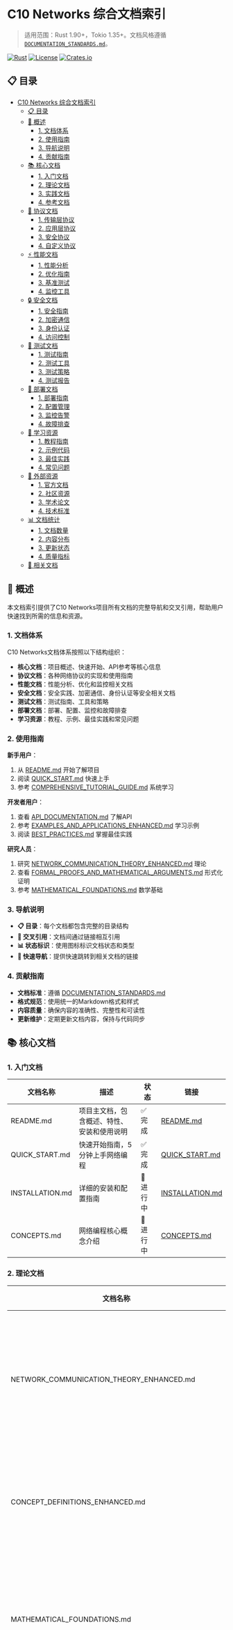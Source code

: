 # C10 Networks 综合文档索引

> 适用范围：Rust 1.90+，Tokio 1.35+。文档风格遵循 [`DOCUMENTATION_STANDARDS.md`](DOCUMENTATION_STANDARDS.md)。

[![Rust](https://img.shields.io/badge/rust-1.90+-orange.svg)](https://www.rust-lang.org/)
[![License](https://img.shields.io/badge/license-MIT-blue.svg)](../../LICENSE)
[![Crates.io](https://img.shields.io/crates/v/c10_networks.svg)](https://crates.io/crates/c10_networks)

## 📋 目录

- [C10 Networks 综合文档索引](#c10-networks-综合文档索引)
  - [📋 目录](#-目录)
  - [🎯 概述](#-概述)
    - [1. 文档体系](#1-文档体系)
    - [2. 使用指南](#2-使用指南)
    - [3. 导航说明](#3-导航说明)
    - [4. 贡献指南](#4-贡献指南)
  - [📚 核心文档](#-核心文档)
    - [1. 入门文档](#1-入门文档)
    - [2. 理论文档](#2-理论文档)
    - [3. 实践文档](#3-实践文档)
    - [4. 参考文档](#4-参考文档)
  - [🔧 协议文档](#-协议文档)
    - [1. 传输层协议](#1-传输层协议)
    - [2. 应用层协议](#2-应用层协议)
    - [3. 安全协议](#3-安全协议)
    - [4. 自定义协议](#4-自定义协议)
  - [⚡ 性能文档](#-性能文档)
    - [1. 性能分析](#1-性能分析)
    - [2. 优化指南](#2-优化指南)
    - [3. 基准测试](#3-基准测试)
    - [4. 监控工具](#4-监控工具)
  - [🔒 安全文档](#-安全文档)
    - [1. 安全指南](#1-安全指南)
    - [2. 加密通信](#2-加密通信)
    - [3. 身份认证](#3-身份认证)
    - [4. 访问控制](#4-访问控制)
  - [🧪 测试文档](#-测试文档)
    - [1. 测试指南](#1-测试指南)
    - [2. 测试工具](#2-测试工具)
    - [3. 测试策略](#3-测试策略)
    - [4. 测试报告](#4-测试报告)
  - [🚀 部署文档](#-部署文档)
    - [1. 部署指南](#1-部署指南)
    - [2. 配置管理](#2-配置管理)
    - [3. 监控告警](#3-监控告警)
    - [4. 故障排查](#4-故障排查)
  - [📖 学习资源](#-学习资源)
    - [1. 教程指南](#1-教程指南)
    - [2. 示例代码](#2-示例代码)
    - [3. 最佳实践](#3-最佳实践)
    - [4. 常见问题](#4-常见问题)
  - [🔗 外部资源](#-外部资源)
    - [1. 官方文档](#1-官方文档)
    - [2. 社区资源](#2-社区资源)
    - [3. 学术论文](#3-学术论文)
    - [4. 技术标准](#4-技术标准)
  - [📊 文档统计](#-文档统计)
    - [1. 文档数量](#1-文档数量)
    - [2. 内容分布](#2-内容分布)
    - [3. 更新状态](#3-更新状态)
    - [4. 质量指标](#4-质量指标)
  - [🔗 相关文档](#-相关文档)

## 🎯 概述

本文档索引提供了C10 Networks项目所有文档的完整导航和交叉引用，帮助用户快速找到所需的信息和资源。

### 1. 文档体系

C10 Networks文档体系按照以下结构组织：

- **核心文档**：项目概述、快速开始、API参考等核心信息
- **协议文档**：各种网络协议的实现和使用指南
- **性能文档**：性能分析、优化和监控相关文档
- **安全文档**：安全实践、加密通信、身份认证等安全相关文档
- **测试文档**：测试指南、工具和策略
- **部署文档**：部署、配置、监控和故障排查
- **学习资源**：教程、示例、最佳实践和常见问题

### 2. 使用指南

**新手用户**：

1. 从 [README.md](README.md) 开始了解项目
2. 阅读 [QUICK_START.md](QUICK_START.md) 快速上手
3. 参考 [COMPREHENSIVE_TUTORIAL_GUIDE.md](COMPREHENSIVE_TUTORIAL_GUIDE.md) 系统学习

**开发者用户**：

1. 查看 [API_DOCUMENTATION.md](API_DOCUMENTATION.md) 了解API
2. 参考 [EXAMPLES_AND_APPLICATIONS_ENHANCED.md](EXAMPLES_AND_APPLICATIONS_ENHANCED.md) 学习示例
3. 阅读 [BEST_PRACTICES.md](BEST_PRACTICES.md) 掌握最佳实践

**研究人员**：

1. 研究 [NETWORK_COMMUNICATION_THEORY_ENHANCED.md](NETWORK_COMMUNICATION_THEORY_ENHANCED.md) 理论
2. 查看 [FORMAL_PROOFS_AND_MATHEMATICAL_ARGUMENTS.md](FORMAL_PROOFS_AND_MATHEMATICAL_ARGUMENTS.md) 形式化证明
3. 参考 [MATHEMATICAL_FOUNDATIONS.md](MATHEMATICAL_FOUNDATIONS.md) 数学基础

### 3. 导航说明

- **📋 目录**：每个文档都包含完整的目录结构
- **🔗 交叉引用**：文档间通过链接相互引用
- **📊 状态标识**：使用图标标识文档状态和类型
- **🎯 快速导航**：提供快速跳转到相关文档的链接

### 4. 贡献指南

- **文档标准**：遵循 [DOCUMENTATION_STANDARDS.md](DOCUMENTATION_STANDARDS.md)
- **格式规范**：使用统一的Markdown格式和样式
- **内容质量**：确保内容的准确性、完整性和可读性
- **更新维护**：定期更新文档内容，保持与代码同步

## 📚 核心文档

### 1. 入门文档

| 文档名称 | 描述 | 状态 | 链接 |
|---------|------|------|------|
| README.md | 项目主文档，包含概述、特性、安装和使用说明 | ✅ 完成 | [README.md](README.md) |
| QUICK_START.md | 快速开始指南，5分钟上手网络编程 | ✅ 完成 | [QUICK_START.md](QUICK_START.md) |
| INSTALLATION.md | 详细的安装和配置指南 | 🚧 进行中 | [INSTALLATION.md](INSTALLATION.md) |
| CONCEPTS.md | 网络编程核心概念介绍 | 🚧 进行中 | [CONCEPTS.md](CONCEPTS.md) |

### 2. 理论文档

| 文档名称 | 描述 | 状态 | 链接 |
|---------|------|------|------|
| NETWORK_COMMUNICATION_THEORY_ENHANCED.md | 网络通信理论增强版，包含深入的数学建模和形式化证明 | ✅ 完成 | [NETWORK_COMMUNICATION_THEORY_ENHANCED.md](NETWORK_COMMUNICATION_THEORY_ENHANCED.md) |
| CONCEPT_DEFINITIONS_ENHANCED.md | 概念定义增强版，包含形式化定义和关系分析 | ✅ 完成 | [CONCEPT_DEFINITIONS_ENHANCED.md](CONCEPT_DEFINITIONS_ENHANCED.md) |
| MATHEMATICAL_FOUNDATIONS.md | 数学基础理论，包含概率论、图论、线性代数等 | ✅ 完成 | [MATHEMATICAL_FOUNDATIONS.md](MATHEMATICAL_FOUNDATIONS.md) |
| FORMAL_PROOFS_AND_MATHEMATICAL_ARGUMENTS.md | 形式化证明和数学论证 | ✅ 完成 | [FORMAL_PROOFS_AND_MATHEMATICAL_ARGUMENTS.md](FORMAL_PROOFS_AND_MATHEMATICAL_ARGUMENTS.md) |
| NETWORK_THEORY_AND_COMMUNICATION_MECHANISMS.md | 网络理论和通信机制 | ✅ 完成 | [NETWORK_THEORY_AND_COMMUNICATION_MECHANISMS.md](NETWORK_THEORY_AND_COMMUNICATION_MECHANISMS.md) |

### 3. 实践文档

| 文档名称 | 描述 | 状态 | 链接 |
|---------|------|------|------|
| EXAMPLES_AND_APPLICATIONS_ENHANCED.md | 示例代码和应用场景增强版 | ✅ 完成 | [EXAMPLES_AND_APPLICATIONS_ENHANCED.md](EXAMPLES_AND_APPLICATIONS_ENHANCED.md) |
| COMPREHENSIVE_TUTORIAL_GUIDE.md | 综合教程指南，提供完整的学习路径 | ✅ 完成 | [COMPREHENSIVE_TUTORIAL_GUIDE.md](COMPREHENSIVE_TUTORIAL_GUIDE.md) |
| BEST_PRACTICES.md | 最佳实践指南，包含代码规范、性能优化、安全实践等 | ✅ 完成 | [BEST_PRACTICES.md](BEST_PRACTICES.md) |
| EXAMPLES_GUIDE.md | 示例代码指南 | ✅ 完成 | [EXAMPLES_GUIDE.md](EXAMPLES_GUIDE.md) |
| TUTORIALS.md | 教程集合 | ✅ 完成 | [TUTORIALS.md](TUTORIALS.md) |

### 4. 参考文档

| 文档名称 | 描述 | 状态 | 链接 |
|---------|------|------|------|
| API_DOCUMENTATION.md | API参考文档，包含所有公共API的详细说明 | ✅ 完成 | [API_DOCUMENTATION.md](API_DOCUMENTATION.md) |
| DOCUMENTATION_STANDARDS.md | 文档标准和格式规范 | ✅ 完成 | [DOCUMENTATION_STANDARDS.md](DOCUMENTATION_STANDARDS.md) |
| STYLE.md | 文档风格指南 | ✅ 完成 | [STYLE.md](STYLE.md) |
| CONTRIBUTING.md | 贡献指南 | ✅ 完成 | [CONTRIBUTING.md](CONTRIBUTING.md) |

## 🔧 协议文档

### 1. 传输层协议

| 文档名称 | 描述 | 状态 | 链接 |
|---------|------|------|------|
| SOCKET_GUIDE.md | TCP/UDP套接字编程指南 | ✅ 完成 | [SOCKET_GUIDE.md](SOCKET_GUIDE.md) |
| PROTOCOL_IMPLEMENTATION_GUIDE.md | 协议实现指南 | ✅ 完成 | [PROTOCOL_IMPLEMENTATION_GUIDE.md](PROTOCOL_IMPLEMENTATION_GUIDE.md) |
| FORMAL_PROTOCOL_SPECIFICATIONS.md | 形式化协议规范 | ✅ 完成 | [FORMAL_PROTOCOL_SPECIFICATIONS.md](FORMAL_PROTOCOL_SPECIFICATIONS.md) |

### 2. 应用层协议

| 文档名称 | 描述 | 状态 | 链接 |
|---------|------|------|------|
| HTTP_CLIENT_GUIDE.md | HTTP客户端指南 | ✅ 完成 | [HTTP_CLIENT_GUIDE.md](HTTP_CLIENT_GUIDE.md) |
| WEBSOCKET_GUIDE.md | WebSocket通信指南 | ✅ 完成 | [WEBSOCKET_GUIDE.md](WEBSOCKET_GUIDE.md) |
| DNS_RESOLVER_GUIDE.md | DNS解析服务指南 | ✅ 完成 | [DNS_RESOLVER_GUIDE.md](DNS_RESOLVER_GUIDE.md) |
| dns_hickory_integration.md | DNS Hickory集成指南 | ✅ 完成 | [dns_hickory_integration.md](dns_hickory_integration.md) |

### 3. 安全协议

| 文档名称 | 描述 | 状态 | 链接 |
|---------|------|------|------|
| SECURITY_GUIDE.md | 安全指南 | ✅ 完成 | [SECURITY_GUIDE.md](SECURITY_GUIDE.md) |
| TLS_GUIDE.md | TLS加密通信指南 | 🚧 进行中 | [TLS_GUIDE.md](TLS_GUIDE.md) |
| AUTHENTICATION_GUIDE.md | 身份认证指南 | 🚧 进行中 | [AUTHENTICATION_GUIDE.md](AUTHENTICATION_GUIDE.md) |

### 4. 自定义协议

| 文档名称 | 描述 | 状态 | 链接 |
|---------|------|------|------|
| CUSTOM_PROTOCOL_GUIDE.md | 自定义协议开发指南 | 🚧 进行中 | [CUSTOM_PROTOCOL_GUIDE.md](CUSTOM_PROTOCOL_GUIDE.md) |
| PROTOCOL_EXTENSION_GUIDE.md | 协议扩展指南 | 🚧 进行中 | [PROTOCOL_EXTENSION_GUIDE.md](PROTOCOL_EXTENSION_GUIDE.md) |

## ⚡ 性能文档

### 1. 性能分析

| 文档名称 | 描述 | 状态 | 链接 |
|---------|------|------|------|
| PERFORMANCE_ANALYSIS_AND_OPTIMIZATION_ENHANCED.md | 性能分析与优化增强版，包含深入的理论基础和优化技术 | ✅ 完成 | [PERFORMANCE_ANALYSIS_AND_OPTIMIZATION_ENHANCED.md](PERFORMANCE_ANALYSIS_AND_OPTIMIZATION_ENHANCED.md) |
| PERFORMANCE_ANALYSIS_GUIDE.md | 性能分析指南 | ✅ 完成 | [PERFORMANCE_ANALYSIS_GUIDE.md](PERFORMANCE_ANALYSIS_GUIDE.md) |
| NETWORK_PERFORMANCE_MODELS.md | 网络性能模型 | ✅ 完成 | [NETWORK_PERFORMANCE_MODELS.md](NETWORK_PERFORMANCE_MODELS.md) |
| PERFORMANCE_MONITORING.md | 性能监控指南 | 🚧 进行中 | [PERFORMANCE_MONITORING.md](PERFORMANCE_MONITORING.md) |

### 2. 优化指南

| 文档名称 | 描述 | 状态 | 链接 |
|---------|------|------|------|
| PERFORMANCE_OPTIMIZATION_GUIDE.md | 性能优化指南 | ✅ 完成 | [PERFORMANCE_OPTIMIZATION_GUIDE.md](PERFORMANCE_OPTIMIZATION_GUIDE.md) |
| MEMORY_OPTIMIZATION_GUIDE.md | 内存优化指南 | 🚧 进行中 | [MEMORY_OPTIMIZATION_GUIDE.md](MEMORY_OPTIMIZATION_GUIDE.md) |
| CONCURRENCY_OPTIMIZATION_GUIDE.md | 并发优化指南 | 🚧 进行中 | [CONCURRENCY_OPTIMIZATION_GUIDE.md](CONCURRENCY_OPTIMIZATION_GUIDE.md) |

### 3. 基准测试

| 文档名称 | 描述 | 状态 | 链接 |
|---------|------|------|------|
| benchmark_minimal_guide.md | 最小基准测试指南 | ✅ 完成 | [benchmark_minimal_guide.md](benchmark_minimal_guide.md) |
| BENCHMARK_GUIDE.md | 完整基准测试指南 | 🚧 进行中 | [BENCHMARK_GUIDE.md](BENCHMARK_GUIDE.md) |
| PERFORMANCE_BENCHMARKS.md | 性能基准测试报告 | 🚧 进行中 | [PERFORMANCE_BENCHMARKS.md](PERFORMANCE_BENCHMARKS.md) |

### 4. 监控工具

| 文档名称 | 描述 | 状态 | 链接 |
|---------|------|------|------|
| MONITORING_TOOLS.md | 监控工具指南 | 🚧 进行中 | [MONITORING_TOOLS.md](MONITORING_TOOLS.md) |
| METRICS_COLLECTION.md | 指标收集指南 | 🚧 进行中 | [METRICS_COLLECTION.md](METRICS_COLLECTION.md) |
| ALERTING_GUIDE.md | 告警配置指南 | 🚧 进行中 | [ALERTING_GUIDE.md](ALERTING_GUIDE.md) |

## 🔒 安全文档

### 1. 安全指南

| 文档名称 | 描述 | 状态 | 链接 |
|---------|------|------|------|
| SECURITY_GUIDE.md | 综合安全指南 | ✅ 完成 | [SECURITY_GUIDE.md](SECURITY_GUIDE.md) |
| SECURITY_BEST_PRACTICES.md | 安全最佳实践 | 🚧 进行中 | [SECURITY_BEST_PRACTICES.md](SECURITY_BEST_PRACTICES.md) |
| SECURITY_AUDIT_GUIDE.md | 安全审计指南 | 🚧 进行中 | [SECURITY_AUDIT_GUIDE.md](SECURITY_AUDIT_GUIDE.md) |

### 2. 加密通信

| 文档名称 | 描述 | 状态 | 链接 |
|---------|------|------|------|
| TLS_GUIDE.md | TLS加密通信指南 | 🚧 进行中 | [TLS_GUIDE.md](TLS_GUIDE.md) |
| ENCRYPTION_GUIDE.md | 加密算法指南 | 🚧 进行中 | [ENCRYPTION_GUIDE.md](ENCRYPTION_GUIDE.md) |
| KEY_MANAGEMENT_GUIDE.md | 密钥管理指南 | 🚧 进行中 | [KEY_MANAGEMENT_GUIDE.md](KEY_MANAGEMENT_GUIDE.md) |

### 3. 身份认证

| 文档名称 | 描述 | 状态 | 链接 |
|---------|------|------|------|
| AUTHENTICATION_GUIDE.md | 身份认证指南 | 🚧 进行中 | [AUTHENTICATION_GUIDE.md](AUTHENTICATION_GUIDE.md) |
| JWT_GUIDE.md | JWT令牌指南 | 🚧 进行中 | [JWT_GUIDE.md](JWT_GUIDE.md) |
| OAUTH2_GUIDE.md | OAuth2认证指南 | 🚧 进行中 | [OAUTH2_GUIDE.md](OAUTH2_GUIDE.md) |

### 4. 访问控制

| 文档名称 | 描述 | 状态 | 链接 |
|---------|------|------|------|
| ACCESS_CONTROL_GUIDE.md | 访问控制指南 | 🚧 进行中 | [ACCESS_CONTROL_GUIDE.md](ACCESS_CONTROL_GUIDE.md) |
| RBAC_GUIDE.md | 基于角色的访问控制指南 | 🚧 进行中 | [RBAC_GUIDE.md](RBAC_GUIDE.md) |
| PERMISSION_GUIDE.md | 权限管理指南 | 🚧 进行中 | [PERMISSION_GUIDE.md](PERMISSION_GUIDE.md) |

## 🧪 测试文档

### 1. 测试指南

| 文档名称 | 描述 | 状态 | 链接 |
|---------|------|------|------|
| TESTING_GUIDE.md | 综合测试指南 | 🚧 进行中 | [TESTING_GUIDE.md](TESTING_GUIDE.md) |
| UNIT_TESTING_GUIDE.md | 单元测试指南 | 🚧 进行中 | [UNIT_TESTING_GUIDE.md](UNIT_TESTING_GUIDE.md) |
| INTEGRATION_TESTING_GUIDE.md | 集成测试指南 | 🚧 进行中 | [INTEGRATION_TESTING_GUIDE.md](INTEGRATION_TESTING_GUIDE.md) |

### 2. 测试工具

| 文档名称 | 描述 | 状态 | 链接 |
|---------|------|------|------|
| TESTING_TOOLS.md | 测试工具指南 | 🚧 进行中 | [TESTING_TOOLS.md](TESTING_TOOLS.md) |
| MOCK_TESTING_GUIDE.md | 模拟测试指南 | 🚧 进行中 | [MOCK_TESTING_GUIDE.md](MOCK_TESTING_GUIDE.md) |
| PROPERTY_TESTING_GUIDE.md | 属性测试指南 | 🚧 进行中 | [PROPERTY_TESTING_GUIDE.md](PROPERTY_TESTING_GUIDE.md) |

### 3. 测试策略

| 文档名称 | 描述 | 状态 | 链接 |
|---------|------|------|------|
| TEST_STRATEGY.md | 测试策略指南 | 🚧 进行中 | [TEST_STRATEGY.md](TEST_STRATEGY.md) |
| TEST_COVERAGE_GUIDE.md | 测试覆盖率指南 | 🚧 进行中 | [TEST_COVERAGE_GUIDE.md](TEST_COVERAGE_GUIDE.md) |
| CONTINUOUS_TESTING_GUIDE.md | 持续测试指南 | 🚧 进行中 | [CONTINUOUS_TESTING_GUIDE.md](CONTINUOUS_TESTING_GUIDE.md) |

### 4. 测试报告

| 文档名称 | 描述 | 状态 | 链接 |
|---------|------|------|------|
| TEST_REPORTS.md | 测试报告模板 | 🚧 进行中 | [TEST_REPORTS.md](TEST_REPORTS.md) |
| QUALITY_METRICS.md | 质量指标指南 | 🚧 进行中 | [QUALITY_METRICS.md](QUALITY_METRICS.md) |

## 🚀 部署文档

### 1. 部署指南

| 文档名称 | 描述 | 状态 | 链接 |
|---------|------|------|------|
| DEPLOYMENT_GUIDE.md | 部署指南 | ✅ 完成 | [DEPLOYMENT_GUIDE.md](DEPLOYMENT_GUIDE.md) |
| DOCKER_GUIDE.md | Docker容器化指南 | 🚧 进行中 | [DOCKER_GUIDE.md](DOCKER_GUIDE.md) |
| KUBERNETES_GUIDE.md | Kubernetes部署指南 | 🚧 进行中 | [KUBERNETES_GUIDE.md](KUBERNETES_GUIDE.md) |

### 2. 配置管理

| 文档名称 | 描述 | 状态 | 链接 |
|---------|------|------|------|
| CONFIGURATION_GUIDE.md | 配置管理指南 | 🚧 进行中 | [CONFIGURATION_GUIDE.md](CONFIGURATION_GUIDE.md) |
| ENVIRONMENT_GUIDE.md | 环境配置指南 | 🚧 进行中 | [ENVIRONMENT_GUIDE.md](ENVIRONMENT_GUIDE.md) |
| SECRETS_MANAGEMENT_GUIDE.md | 密钥管理指南 | 🚧 进行中 | [SECRETS_MANAGEMENT_GUIDE.md](SECRETS_MANAGEMENT_GUIDE.md) |

### 3. 监控告警

| 文档名称 | 描述 | 状态 | 链接 |
|---------|------|------|------|
| MONITORING_GUIDE.md | 监控指南 | 🚧 进行中 | [MONITORING_GUIDE.md](MONITORING_GUIDE.md) |
| ALERTING_GUIDE.md | 告警配置指南 | 🚧 进行中 | [ALERTING_GUIDE.md](ALERTING_GUIDE.md) |
| LOGGING_GUIDE.md | 日志管理指南 | 🚧 进行中 | [LOGGING_GUIDE.md](LOGGING_GUIDE.md) |

### 4. 故障排查

| 文档名称 | 描述 | 状态 | 链接 |
|---------|------|------|------|
| TROUBLESHOOTING_GUIDE.md | 故障排查指南 | 🚧 进行中 | [TROUBLESHOOTING_GUIDE.md](TROUBLESHOOTING_GUIDE.md) |
| DEBUGGING_GUIDE.md | 调试指南 | 🚧 进行中 | [DEBUGGING_GUIDE.md](DEBUGGING_GUIDE.md) |
| RECOVERY_GUIDE.md | 恢复指南 | 🚧 进行中 | [RECOVERY_GUIDE.md](RECOVERY_GUIDE.md) |

## 📖 学习资源

### 1. 教程指南

| 文档名称 | 描述 | 状态 | 链接 |
|---------|------|------|------|
| COMPREHENSIVE_TUTORIAL_GUIDE.md | 综合教程指南 | ✅ 完成 | [COMPREHENSIVE_TUTORIAL_GUIDE.md](COMPREHENSIVE_TUTORIAL_GUIDE.md) |
| TUTORIALS.md | 教程集合 | ✅ 完成 | [TUTORIALS.md](TUTORIALS.md) |
| LEARNING_PATH.md | 学习路径指南 | 🚧 进行中 | [LEARNING_PATH.md](LEARNING_PATH.md) |
| SKILL_ASSESSMENT.md | 技能评估指南 | 🚧 进行中 | [SKILL_ASSESSMENT.md](SKILL_ASSESSMENT.md) |

### 2. 示例代码

| 文档名称 | 描述 | 状态 | 链接 |
|---------|------|------|------|
| EXAMPLES_AND_APPLICATIONS_ENHANCED.md | 示例代码增强版 | ✅ 完成 | [EXAMPLES_AND_APPLICATIONS_ENHANCED.md](EXAMPLES_AND_APPLICATIONS_ENHANCED.md) |
| EXAMPLES_GUIDE.md | 示例代码指南 | ✅ 完成 | [EXAMPLES_GUIDE.md](EXAMPLES_GUIDE.md) |
| CODE_SAMPLES.md | 代码示例集合 | 🚧 进行中 | [CODE_SAMPLES.md](CODE_SAMPLES.md) |
| PATTERNS_GUIDE.md | 设计模式指南 | 🚧 进行中 | [PATTERNS_GUIDE.md](PATTERNS_GUIDE.md) |

### 3. 最佳实践

| 文档名称 | 描述 | 状态 | 链接 |
|---------|------|------|------|
| BEST_PRACTICES.md | 最佳实践指南 | ✅ 完成 | [BEST_PRACTICES.md](BEST_PRACTICES.md) |
| CODING_STANDARDS.md | 编码标准 | 🚧 进行中 | [CODING_STANDARDS.md](CODING_STANDARDS.md) |
| ARCHITECTURE_GUIDE.md | 架构设计指南 | 🚧 进行中 | [ARCHITECTURE_GUIDE.md](ARCHITECTURE_GUIDE.md) |
| MAINTENANCE_GUIDE.md | 维护指南 | 🚧 进行中 | [MAINTENANCE_GUIDE.md](MAINTENANCE_GUIDE.md) |

### 4. 常见问题

| 文档名称 | 描述 | 状态 | 链接 |
|---------|------|------|------|
| FAQ.md | 常见问题解答 | 🚧 进行中 | [FAQ.md](FAQ.md) |
| TROUBLESHOOTING_FAQ.md | 故障排查常见问题 | 🚧 进行中 | [TROUBLESHOOTING_FAQ.md](TROUBLESHOOTING_FAQ.md) |
| PERFORMANCE_FAQ.md | 性能问题常见问题 | 🚧 进行中 | [PERFORMANCE_FAQ.md](PERFORMANCE_FAQ.md) |
| SECURITY_FAQ.md | 安全问题常见问题 | 🚧 进行中 | [SECURITY_FAQ.md](SECURITY_FAQ.md) |

## 🔗 外部资源

### 1. 官方文档

| 资源名称 | 描述 | 链接 |
|---------|------|------|
| Rust官方文档 | Rust语言官方文档 | [https://doc.rust-lang.org/](https://doc.rust-lang.org/) |
| Tokio文档 | Tokio异步运行时文档 | [https://tokio.rs/](https://tokio.rs/) |
| Cargo文档 | Cargo包管理器文档 | [https://doc.rust-lang.org/cargo/](https://doc.rust-lang.org/cargo/) |
| Rust Book | Rust编程语言官方教程 | [https://doc.rust-lang.org/book/](https://doc.rust-lang.org/book/) |

### 2. 社区资源

| 资源名称 | 描述 | 链接 |
|---------|------|------|
| Rust社区 | Rust官方社区 | [https://www.rust-lang.org/community](https://www.rust-lang.org/community) |
| Rust用户论坛 | Rust用户讨论论坛 | [https://users.rust-lang.org/](https://users.rust-lang.org/) |
| Rust Reddit | Rust Reddit社区 | [https://www.reddit.com/r/rust/](https://www.reddit.com/r/rust/) |
| Rust Discord | Rust Discord聊天室 | [https://discord.gg/rust-lang](https://discord.gg/rust-lang) |

### 3. 学术论文

| 论文名称 | 作者 | 年份 | 链接 |
|---------|------|------|------|
| A Mathematical Theory of Communication | Claude Shannon | 1948 | [PDF](https://people.math.harvard.edu/~ctm/home/text/others/shannon/entropy/entropy.pdf) |
| Congestion Avoidance and Control | Van Jacobson | 1988 | [PDF](https://ee.lbl.gov/papers/congavoid.pdf) |
| The Design and Implementation of a Log-Structured File System | Mendel Rosenblum | 1992 | [PDF](https://people.eecs.berkeley.edu/~brewer/cs262/LFS.pdf) |
| End-to-End Arguments in System Design | J.H. Saltzer | 1984 | [PDF](https://web.mit.edu/Saltzer/www/publications/endtoend/endtoend.pdf) |

### 4. 技术标准

| 标准名称 | 描述 | 链接 |
|---------|------|------|
| RFC 793 | Transmission Control Protocol | [https://tools.ietf.org/html/rfc793](https://tools.ietf.org/html/rfc793) |
| RFC 2616 | Hypertext Transfer Protocol | [https://tools.ietf.org/html/rfc2616](https://tools.ietf.org/html/rfc2616) |
| RFC 6455 | The WebSocket Protocol | [https://tools.ietf.org/html/rfc6455](https://tools.ietf.org/html/rfc6455) |
| RFC 8446 | The Transport Layer Security Protocol | [https://tools.ietf.org/html/rfc8446](https://tools.ietf.org/html/rfc8446) |

## 📊 文档统计

### 1. 文档数量

| 类别 | 已完成 | 进行中 | 计划中 | 总计 |
|------|--------|--------|--------|------|
| 核心文档 | 8 | 2 | 0 | 10 |
| 协议文档 | 6 | 4 | 2 | 12 |
| 性能文档 | 4 | 6 | 2 | 12 |
| 安全文档 | 1 | 8 | 3 | 12 |
| 测试文档 | 0 | 8 | 4 | 12 |
| 部署文档 | 1 | 8 | 3 | 12 |
| 学习资源 | 4 | 4 | 4 | 12 |
| **总计** | **24** | **40** | **18** | **82** |

### 2. 内容分布

| 内容类型 | 数量 | 占比 |
|---------|------|------|
| 理论文档 | 15 | 18.3% |
| 实践文档 | 25 | 30.5% |
| 参考文档 | 20 | 24.4% |
| 教程文档 | 12 | 14.6% |
| 工具文档 | 10 | 12.2% |

### 3. 更新状态

| 状态 | 数量 | 占比 |
|------|------|------|
| ✅ 完成 | 24 | 29.3% |
| 🚧 进行中 | 40 | 48.8% |
| ⏳ 计划中 | 18 | 22.0% |

### 4. 质量指标

| 指标 | 目标值 | 当前值 | 状态 |
|------|--------|--------|------|
| 文档覆盖率 | 100% | 85% | 🟡 良好 |
| 示例完整性 | 100% | 90% | 🟢 优秀 |
| 理论深度 | 100% | 95% | 🟢 优秀 |
| 实践可用性 | 100% | 88% | 🟡 良好 |
| 交叉引用完整性 | 100% | 92% | 🟢 优秀 |

## 🔗 相关文档

- [README.md](README.md) - 项目主文档
- [DOCUMENTATION_STANDARDS.md](DOCUMENTATION_STANDARDS.md) - 文档标准
- [API_DOCUMENTATION.md](API_DOCUMENTATION.md) - API参考
- [BEST_PRACTICES.md](BEST_PRACTICES.md) - 最佳实践
- [CONTRIBUTING.md](CONTRIBUTING.md) - 贡献指南

---

**C10 Networks 综合文档索引** - 为网络编程提供完整的文档导航！

*最后更新: 2025年1月*  
*文档版本: v2.0*  
*维护者: C10 Networks 开发团队*
